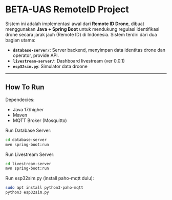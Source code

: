 # BETA-UAS RemoteID Project

Sistem ini adalah implementasi awal dari **Remote ID Drone**, dibuat menggunakan **Java + Spring Boot** untuk mendukung regulasi identifikasi drone secara jarak jauh (Remote ID) di Indonesia. Sistem terdiri dari dua bagian utama:

- **`database-server/`**: Server backend, menyimpan data identitas drone dan operator, provide API.
- **`livestream-server/`**: Dashboard livestream (ver 0.0.1)
- **`esp32sim.py`**: Simulator data droone

---

## How To Run
Dependecies:
- Java 17/higher
- Maven
- MQTT Broker (Mosquitto)

Run Database Server:
```bash
cd database-server
mvn spring-boot:run
```

Run Livestream Server:
```bash
cd livestream-server
mvn spring-boot:run
```

Run esp32sim.py (install paho-mqtt dulu):
```bash
sudo apt install python3-paho-mqtt
python3 esp32sim.py
```
